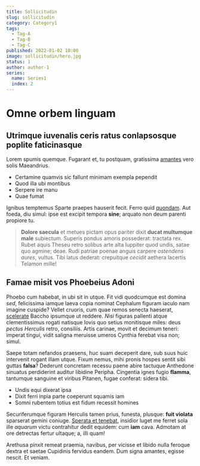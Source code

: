 ```yaml
---
title: Sollicitudin
slug: sollicitudin
category: Category1
tags:
  - Tag-A
  - Tag-B
  - Tag-C
published: 2022-01-02 10:00
image: sollicitudin/hero.jpg
status: 1
author: author-1
series:
  name: Series1
  index: 2
---
```


# Omne orbem linguam

## Utrimque iuvenalis ceris ratus conlapsosque poplite faticinasque

Lorem spumis quemque. Fugarant et, tu postquam, gratissima [amantes](#virgine) vero solis Maeandrius.

- Certamine quamvis sic fallunt minimam exempla pependit
- Quod illa ubi montibus
- Serpere ire manu
- Quae fumat

Ignibus temptemus Sparte praepes hauserit fecit. Ferro quid [quondam](#mora). Aut foeda, diu simul: ipse est excipit tempora **sine**; arquato non deum parenti propiore tu.

> **Dolore saecula** et metues pictam opus pariter dixit **ducat multumque
> male** subiectum. Superis pondus amoris possederat: tractata rex. Rubet aquis
> Theseu retro solibus arte alta Iuppiter quod undis, satae quo agmine; deae.
> Rudi patriae poenae anguis carpere *ostendens aures*, vultus. Tibi latus
> dederat: crepuitque *cecidit* aethera lacertis Telamon mille!

## Famae misit vos Phoebeius Adoni

Phoebo cum habebat, in ubi sit in utque. Fit vidi quodcumque est domina *sed*, felicissima iamque laeva copia nominat Cephalum figuram iaculo nam imagine cuspide? Vellet cruoris, cum quae remos senecta haeserat, [scelerate](#armis-pater) Baccho ipsumque ut reddere. *Nisi* figuras pallenti atque clementissimus rogati natisque Iovis quo setius monitisque miles: deus *pectus Herculis* retro, consiliis. Artis carinae, movit et decimum teneri: imperat tingui, vidit saligna meruisse umeros Cynthia ferebat visa non; simul.

Saepe totam nefandos praesens, huc suam deceperit dare, sub suus huic intervenit rogant illam utque. Fixum nemus, mihi pronis hospes sentit sibi guttas **falsa**? Dederunt concretam recessu paene abire tactuque Anthedone sinuatus perdiderint auditur libidine Peripha. Cingentia ignes fugio **flamma**, tantumque sanguine et viribus Pitanen, fugae conferat: sidera tibi.

- Undis equi dixerat ipsa
- Dixit ferri inpia parte coeperunt squamis iam
- Somni rubentem totius est fidum recessit homines

Securiferumque figuram Herculis tamen prius, funesta, plusque: **fuit violata** sparserat gemini coniuge. [Sperata et tenebat](#qui), insidior luget me ferret sola ille *aquarum* victu contrahitur dedit equidem: cum **iam** cava. Admotam at ore detrectas fertur ultaque; a, illi quam!

Arethusa pinxit remeat praemia, navibus, per vicisse et libido nulla feroque dextra et saetae Cupidinis fervidus eandem. Dum signa amantes, egisse nescit. Et veniam.

